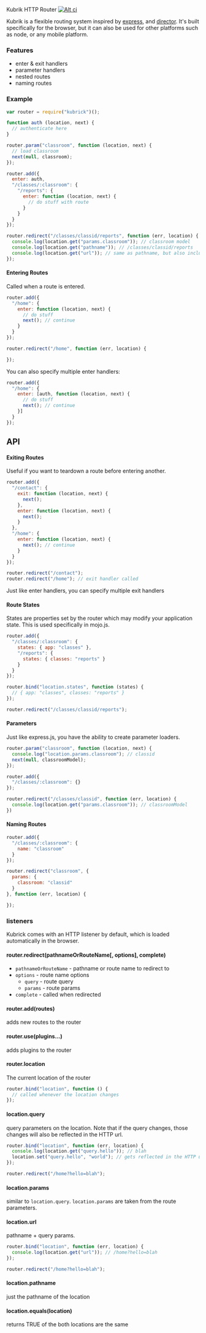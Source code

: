 Kubrik HTTP Router [![Alt ci](https://travis-ci.org/classdojo/kubrik.png)](https://travis-ci.org/classdojo/mojo-router)

Kubrik is a flexible routing system inspired by [express](http://expressjs.com/), and [director](https://github.com/flatiron/director). It's built specifically
for the browser, but it can also be used for other platforms such as node, or any mobile platform.

### Features

- enter & exit handlers
- parameter handlers
- nested routes
- naming routes

### Example

```javascript
var router = require("kubrick")();

function auth (location, next) {
  // authenticate here
}

router.param("classroom", function (location, next) {
  // load classroom
  next(null, classroom);
});  

router.add({
  enter: auth,
  "/classes/:classroom": {
    "/reports": {
      enter: function (location, next) {
        // do stuff with route
      }
    }
  }
});

router.redirect("/classes/classid/reports", function (err, location) {
  console.log(location.get("params.classroom")); // classroom model
  console.log(location.get("pathname")); // /classes/classid/reports
  console.log(location.get("url")); // same as pathname, but also includes query params
});
```

#### Entering Routes

Called when a route is entered.

```javascript
router.add({
  "/home": {
    enter: function (location, next) {
      // do stuff
      next(); // continue
    }
  }
});

router.redirect("/home", function (err, location) {

});
```

You can also specify multiple enter handlers:

```javascript
router.add({
  "/home": {
    enter: [auth, function (location, next) {
      // do stuff
      next(); // continue
    }]
  }
});
```

## API


#### Exiting Routes

Useful if you want to teardown a route before entering another.

```javascript
router.add({
  "/contact": {
    exit: function (location, next) {
      next();
    },
    enter: function (location, next) {
      next();
    }
  },
  "/home": {
    enter: function (location, next) {
      next(); // continue
    }
  }
});

router.redirect("/contact");
router.redirect("/home"); // exit handler called
```

Just like enter handlers, you can specify multiple exit handlers

#### Route States

States are properties set by the router which may modify your application state. This is used specifically in mojo.js.

```javascript
router.add({
  "/classes/:classroom": {
    states: { app: "classes" },
    "/reports": {
      states: { classes: "reports" }
    }
  }
});

router.bind("location.states", function (states) {
  // { app: "classes", classes: "reports" }
});

router.redirect("/classes/classid/reports");
```

#### Parameters

Just like express.js, you have the ability to create parameter loaders.

```javascript
router.param("classroom", function (location, next) {
  console.log("location.params.classroom"); // classid
  next(null, classroomModel);
});

router.add({
  "/classes/:classroom": {}
});

router.redirect("/classes/classid", function (err, location) {
  console.log(location.get("params.classroom")); // classroomModel
})
```

#### Naming Routes

```javascript
router.add({
  "/classes/:classroom": {
    name: "classroom"
  }
});

router.redirect("classroom", {
  params: {
    classroom: "classid"
  }
}, function (err, location) {

});
```

### listeners

Kubrick comes with an HTTP listener by default, which is loaded automatically in the browser.

#### router.redirect(pathnameOrRouteName[, options], complete)

- `pathnameOrRouteName` - pathname or route name to redirect to
- `options` - route name options
  - `query` - route query
  - `params` - route params
- `complete` - called when redirected

#### router.add(routes)

adds new routes to the router

#### router.use(plugins...)

adds plugins to the router

#### router.location

The current location of the router

```javascript
router.bind("location", function () {
  // called whenever the location changes
});
```

#### location.query

query parameters on the location. Note that if the query changes, those changes will also be reflected in the HTTP url.

```javascript
router.bind("location", function (err, location) {
  console.log(location.get("query.hello")); // blah
  location.set("query.hello", "world"); // gets reflected in the HTTP url
});

router.redirect("/home?hello=blah");
```

#### location.params

similar to `location.query`. `location.params` are taken from the route parameters.

#### location.url

pathname + query params.

```javascript
router.bind("location", function (err, location) {
  console.log(location.get("url")); // /home?hello=blah
});

router.redirect("/home?hello=blah");
```

#### location.pathname

just the pathname of the location

#### location.equals(location)

returns TRUE of the both locations are the same
